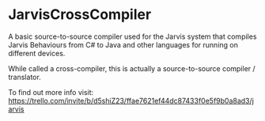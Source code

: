 # JarvisCrossCompiler
A basic source-to-source compiler used for the Jarvis system that compiles Jarvis Behaviours from C# to Java and other languages for running on different devices.

While called a cross-compiler, this is actually a source-to-source compiler / translator.

To find out more info visit:
https://trello.com/invite/b/d5shiZ23/ffae7621ef44dc87433f0e5f9b0a8ad3/jarvis
